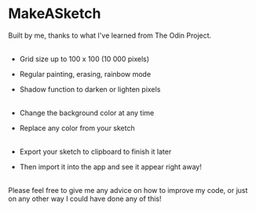 # MakeASketch

Built by me, thanks to what I've learned from The Odin Project.
<br /><br />

- Grid size up to 100 x 100 (10 000 pixels)
- Regular painting, erasing, rainbow mode
- Shadow function to darken or lighten pixels
  <br /><br />

- Change the background color at any time
- Replace any color from your sketch
  <br /><br />

- Export your sketch to clipboard to finish it later
- Then import it into the app and see it appear right away!
  <br /><br />

Please feel free to give me any advice on how to improve my code, or just on any other way I could have done any of this!
